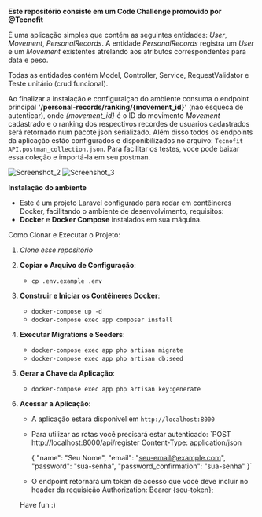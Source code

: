 **Este repositório consiste em um Code Challenge promovido por @Tecnofit**

É uma aplicação simples que contém as seguintes entidades: *User*, *Movement*, *PersonalRecords*. A entidade *PersonalRecords* registra um *User* e um *Movement* existentes atrelando aos atributos correspondentes para data e peso. 

Todas as entidades contém Model, Controller, Service, RequestValidator e Teste unitário (crud funcional). 

Ao finalizar a instalação e configuralçao do ambiente consuma o endpoint principal **'/personal-records/ranking/{movement_id}'** (nao esqueca de autenticar), onde *{movement_id}* é o ID do movimento *Movement* cadastrado e o ranking dos respectivos recordes de usuarios cadastrados será retornado num pacote json serializado. Além disso todos os endpoints da aplicação estão configurados e disponibilizados no arquivo: `Tecnofit API.postman_collection.json`.
Para facilitar os testes, voce pode baixar essa coleção e importá-la em seu postman.

![Screenshot_2](https://github.com/user-attachments/assets/89a821d7-cb44-4826-a800-b69ada0929db) 
![Screenshot_3](https://github.com/user-attachments/assets/acd9914f-4b63-407c-91e4-bba7c519ac63)



**Instalação do ambiente**
- Este é um projeto Laravel configurado para rodar em contêineres Docker, facilitando o ambiente de desenvolvimento, requisitos:
- **Docker** e **Docker Compose** instalados em sua máquina.

Como Clonar e Executar o Projeto:
1. *Clone esse repositório*
2. **Copiar o Arquivo de Configuração**:
    - `cp .env.example .env`

3. **Construir e Iniciar os Contêineres Docker**:
   - `docker-compose up -d`
   - `docker-compose exec app composer install`

4. **Executar Migrations e Seeders**:
   - `docker-compose exec app php artisan migrate`
   - `docker-compose exec app php artisan db:seed`

5. **Gerar a Chave da Aplicação**:
   - `docker-compose exec app php artisan key:generate`

6. **Acessar a Aplicação**:
   - A aplicação estará disponível em `http://localhost:8000`
   - Para utilizar as rotas você precisará estar autenticado:
    `POST http://localhost:8000/api/register
     Content-Type: application/json
     
     {
       "name": "Seu Nome",
       "email": "seu-email@example.com",
       "password": "sua-senha",
       "password_confirmation": "sua-senha"
     }`
   - O endpoint retornará um token de acesso que você deve incluir no header da requisição Authorization: Bearer {seu-token};
  
   Have fun :)
